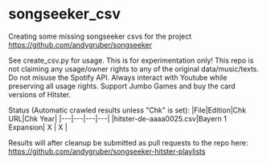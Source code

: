 # songseeker_csv
Creating some missing songseeker csvs for the project https://github.com/andygruber/songseeker

See create_csv.py for usage. This is for experimentation only! This repo is not claiming any usage/owner rights to any of the original data/music/texts.
Do not misuse the Spotify API. Always interact with Youtube while preserving all usage rights. 
Support Jumbo Games and buy the card versions of Hitster.

Status (Automatic crawled results unless "Chk" is set):
|File|Edition|Chk URL|Chk Year|
|---|---|---|---|
|hitster-de-aaaa0025.csv|Bayern 1 Expansion| X | X |


Results will after cleanup be submitted as pull requests to the repo here:
https://github.com/andygruber/songseeker-hitster-playlists


